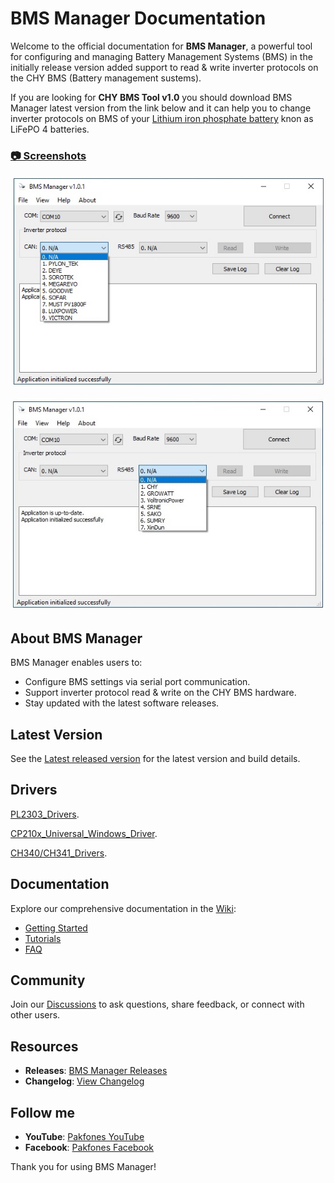 # BMS Manager Documentation

   Welcome to the official documentation for **BMS Manager**, a powerful tool for configuring and managing Battery Management Systems (BMS) in the initially release version added support to read & write inverter protocols on the CHY BMS (Battery management sustems).

   If you are looking for **CHY BMS Tool v1.0** you should download BMS Manager latest version from the link below and it can help you to change inverter protocols on BMS of your [Lithium iron phosphate battery](https://en.wikipedia.org/wiki/Lithium_iron_phosphate_battery) knon as LiFePO
   4 batteries.

   ### [📷 Screenshots](https://github.com/pakfones/bms-manager-docs/tree/main/Screenshots)

   ![Screenshot 1](https://github.com/pakfones/bms-manager-docs/raw/main/Screenshots/BMS_Manager_screenshot1.jpg)

   ![Screenshot 2](https://github.com/pakfones/bms-manager-docs/raw/main/Screenshots/BMS_Manager_screenshot2.jpg)




   ## About BMS Manager
   BMS Manager enables users to:
   - Configure BMS settings via serial port communication.
   - Support inverter protocol read & write on the CHY BMS hardware.
   - Stay updated with the latest software releases.

   ## Latest Version
   See the [Latest released version](https://github.com/pakfones/bms-manager-docs/releases/latest) for the latest version and build details.

   ## Drivers

   [PL2303_Drivers](https://github.com/pakfones/bms-manager-docs/raw/main/Drivers/PL2303_Drivers.zip).

   [CP210x_Universal_Windows_Driver](https://github.com/pakfones/bms-manager-docs/raw/main/Drivers/CP210x_Universal_Windows_Driver.zip).
   
   [CH340/CH341_Drivers](https://github.com/pakfones/bms-manager-docs/raw/main/Drivers/CH341SER.ZIP).


   ## Documentation
   Explore our comprehensive documentation in the [Wiki](https://github.com/pakfones/bms-manager-docs/wiki):
   - [Getting Started](https://github.com/pakfones/bms-manager-docs/wiki/Getting-Started)
   - [Tutorials](https://github.com/pakfones/bms-manager-docs/wiki/Tutorials)
   - [FAQ](https://github.com/pakfones/bms-manager-docs/wiki/FAQ)

   ## Community
   Join our [Discussions](https://github.com/pakfones/bms-manager-docs/discussions) to ask questions, share feedback, or connect with other users.

   ## Resources
   - **Releases**: [BMS Manager Releases](https://github.com/pakfones/bms-manager-docs/releases)
   - **Changelog**: [View Changelog](https://github.com/pakfones/bms-manager-docs/blob/main/CHANGELOG.md)

   ## Follow me
   - **YouTube**: [Pakfones YouTube](https://www.youtube.com/@Pakfones)
   - **Facebook**: [Pakfones Facebook](https://www.facebook.com/pakfones)

   Thank you for using BMS Manager!
